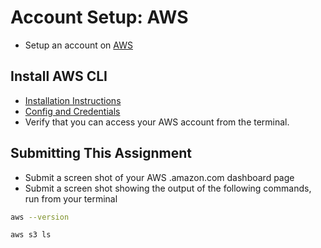 # Account Setup: AWS

- Setup an account on [AWS](https://aws.amazon.com/)

## Install AWS CLI

- [Installation Instructions](https://docs.aws.amazon.com/cli/latest/userguide/installing.html)
- [Config and Credentials](https://docs.aws.amazon.com/cli/latest/userguide/cli-chap-getting-started.html)
- Verify that you can access your AWS account from the terminal.

## Submitting This Assignment

- Submit a screen shot of your AWS .amazon.com dashboard page
- Submit a screen shot showing the output of the following commands, run from your terminal

```bash
aws --version

aws s3 ls
```
